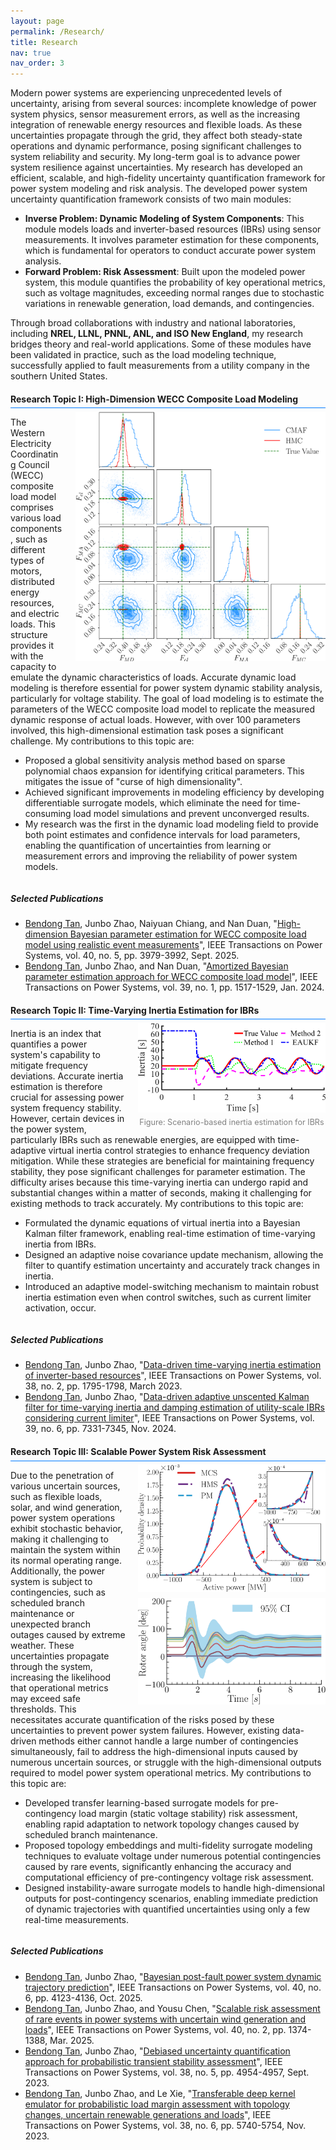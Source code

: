 ```yaml
---
layout: page
permalink: /Research/
title: Research
nav: true
nav_order: 3
---
```


<style>
/* -------------------- Highlight author's name -------------------- */
    .section-title {
    padding-bottom: 0.4em; /* Reduce space between title text and underline */
    border-bottom: 3px solid #007BFF; /* Blue thick underline */
    margin-bottom: 0.4em; /* Reduce space between underline and content */
    display: block; 
}
.author-highlight {
    font-weight: normal; /* Remove bold */
    text-decoration: underline; /* Underline the name */
}
/* -------------------- Blue line under h4 -------------------- */
h4 {
    border-bottom: 1.5px solid #007BFF; /* Blue thick underline */
    padding-bottom: 0.4em; /* Reduce space between title text and underline */
    margin-bottom: 0.4em; /* Reduce space between underline and content */
    width: 100%; 
    display: block; 
}

</style>

<div>
    <p>Modern power systems are experiencing unprecedented levels of uncertainty, arising from several sources: incomplete knowledge of power system physics, sensor measurement errors, as well as the increasing integration of renewable energy resources and flexible loads. As these uncertainties propagate through the grid, they affect both steady-state operations and dynamic performance, posing significant challenges to system reliability and security. My long-term goal is to advance power system resilience against uncertainties. My research has developed an efficient, scalable, and high-fidelity uncertainty quantification framework for power system modeling and risk analysis. The developed power system uncertainty quantification framework consists of two main modules: 
<ul>
    <li><b>Inverse Problem: Dynamic Modeling of System Components</b>: This module models loads and inverter-based resources (IBRs) using sensor measurements. It involves parameter estimation for these components, which is fundamental for operators to conduct accurate power system analysis.</li>
    <li><b>Forward Problem:  Risk Assessment</b>: Built upon the modeled power system, this module quantifies the probability of key operational metrics, such as voltage magnitudes, exceeding normal ranges due to stochastic variations in renewable generation, load demands, and contingencies.</li>
 </ul>
Through broad collaborations with industry and national laboratories, including <b>NREL, LLNL, PNNL, ANL, and ISO New England</b>, my research bridges theory and real-world applications. Some of these modules have been validated in practice, such as the load modeling technique, successfully applied to fault measurements from a utility company in the southern United States.</p>
<ul> </ul>
    
 <h4>Research Topic I: High-Dimension WECC Composite Load Modeling</h4>

<!-- Float image on the right -->
<div style="float: right; margin-left: 20px; text-align: center;">
  <!-- Image -->
  <img src="/assets/img/corner_comparison_noise.png" alt="Figure: Dynamic load modeling" width="400">
  <!-- Caption under the image -->
  <div style="font-size: 0.9em; color: gray; margin-top: 5px;">
  </div>
</div>

<!-- Text content (will automatically wrap below the image if too long) -->
<p>
  The Western Electricity Coordinating Council (WECC) composite load model comprises various load components, such as different types of motors, distributed energy resources, and electric loads. This structure provides it with the capacity to emulate the dynamic characteristics of loads. Accurate dynamic load modeling is therefore essential for power system dynamic stability analysis, particularly for voltage stability. The goal of load modeling is to estimate the parameters of the WECC composite load model to replicate the measured dynamic response of actual loads. However, with over 100 parameters involved, this high-dimensional estimation task poses a significant challenge. My contributions to this topic are:
</p>
<ul>
  <li>Proposed a global sensitivity analysis method based on sparse polynomial chaos expansion for identifying critical parameters. This mitigates the issue of "curse of high dimensionality".</li>
  <li>Achieved significant improvements in modeling efficiency by developing differentiable surrogate models, which eliminate the need for time-consuming load model simulations and prevent unconverged results.</li>
  <li>My research was the first in the dynamic load modeling field to provide both point estimates and confidence intervals for load parameters, enabling the quantification of uncertainties from learning or measurement errors and improving the reliability of power system models.</li>
</ul>

<!-- Clear float so that publications start below the image -->
<div style="clear: both;"></div>

<!-- Publications section -->
<h5>Selected Publications</h5>
<ul>
  <li>
    <span class="author-highlight">Bendong Tan</span>, Junbo Zhao, Naiyuan Chiang, and Nan Duan, 
    "<a href="https://ieeexplore.ieee.org/document/10892022">High-dimension Bayesian parameter estimation for WECC composite load model using realistic event measurements</a>", 
    <span class="journal-name">IEEE Transactions on Power Systems</span>, vol. 40, no. 5, pp. 3979-3992, Sept. 2025.
  </li>
  <li>
    <span class="author-highlight">Bendong Tan</span>, Junbo Zhao, and Nan Duan, 
    "<a href="https://ieeexplore.ieee.org/document/10056325">Amortized Bayesian parameter estimation approach for WECC composite load model</a>", 
    <span class="journal-name">IEEE Transactions on Power Systems</span>, vol. 39, no. 1, pp. 1517-1529, Jan. 2024.
  </li>
</ul>

<h4>Research Topic II: Time-Varying Inertia Estimation for IBRs</h4>

<!-- Float image on the right -->
<div style="float: right; margin-left: 20px; text-align: center;">
  <!-- Image -->
  <img src="/assets/img/Scenario_4_cropped.png" alt="Figure: Time-varying inertia estimation" width="300">
  <!-- Caption under the image -->
  <div style="font-size: 0.9em; color: gray; margin-top: 5px;">
    Figure: Scenario-based inertia estimation for IBRs
  </div>
</div>

<!-- Text content (will wrap below image if too long) -->
<p>
  Inertia is an index that quantifies a power system's capability to mitigate frequency deviations. Accurate inertia estimation is therefore crucial for assessing power system frequency stability. However, certain devices in the power system, particularly IBRs such as renewable energies, are equipped with time-adaptive virtual inertia control strategies to enhance frequency deviation mitigation. While these strategies are beneficial for maintaining frequency stability, they pose significant challenges for parameter estimation. The difficulty arises because this time-varying inertia can undergo rapid and substantial changes within a matter of seconds, making it challenging for existing methods to track accurately. My contributions to this topic are:
</p>
<ul>
  <li>Formulated the dynamic equations of virtual inertia into a Bayesian Kalman filter framework, enabling real-time estimation of time-varying inertia from IBRs.</li>
  <li>Designed an adaptive noise covariance update mechanism, allowing the filter to quantify estimation uncertainty and accurately track changes in inertia.</li>
  <li>Introduced an adaptive model-switching mechanism to maintain robust inertia estimation even when control switches, such as current limiter activation, occur.</li>
</ul>

<!-- Clear float so that publications start below the image -->
<div style="clear: both;"></div>

<!-- Publications section -->
<h5>Selected Publications</h5>
<ul>
  <li>
    <span class="author-highlight">Bendong Tan</span>, Junbo Zhao, 
    "<a href="https://ieeexplore.ieee.org/document/9990924">Data-driven time-varying inertia estimation of inverter-based resources</a>", 
    <span class="journal-name">IEEE Transactions on Power Systems</span>, vol. 38, no. 2, pp. 1795-1798, March 2023.
  </li>
  <li>
    <span class="author-highlight">Bendong Tan</span>, Junbo Zhao, 
    "<a href="https://ieeexplore.ieee.org/document/10477536">Data-driven adaptive unscented Kalman filter for time-varying inertia and damping estimation of utility-scale IBRs considering current limiter</a>", 
    <span class="journal-name">IEEE Transactions on Power Systems</span>, vol. 39, no. 6, pp. 7331-7345, Nov. 2024.
  </li>
</ul>


<h4>Research Topic III: Scalable Power System Risk Assessment</h4>

<!-- Float image on the right -->
<div style="float: right; margin-left: 20px; text-align: center; display: flex; flex-direction: column; gap: 10px;">
    <!-- First image -->
  <img src="/assets/img/pdf_EU1354_0.4_mixed-cropped.png" alt="Figure: Dynamic risk assessment" width="300">
  <!-- Second image -->
  <img src="/assets/img/stable_angle_all_predicted.png" alt="Figure: Static risk assessment" width="300">
  
  <!-- Caption under the images -->
  <div style="font-size: 0.9em; color: gray; margin-top: 5px;">

  </div>
</div>



<!-- Text content -->
<p>
  Due to the penetration of various uncertain sources, such as flexible loads, solar, and wind generation, power system operations exhibit stochastic behavior, making it challenging to maintain the system within its normal operating range. Additionally, the power system is subject to contingencies, such as scheduled branch maintenance or unexpected branch outages caused by extreme weather. These uncertainties propagate through the system, increasing the likelihood that operational metrics may exceed safe thresholds. This necessitates accurate quantification of the risks posed by these uncertainties to prevent power system failures. However, existing data-driven methods either cannot handle a large number of contingencies simultaneously, fail to address the high-dimensional inputs caused by numerous uncertain sources, or struggle with the high-dimensional outputs required to model power system operational metrics. My contributions to this topic are:
</p>

<ul>
  <li>Developed transfer learning-based surrogate models for pre-contingency load margin (static voltage stability) risk assessment, enabling rapid adaptation to network topology changes caused by scheduled branch maintenance.</li>
  <li>Proposed topology embeddings and multi-fidelity surrogate modeling techniques to evaluate voltage under numerous potential contingencies caused by rare events, significantly enhancing the accuracy and computational efficiency of pre-contingency voltage risk assessment.</li>
  <li>Designed instability-aware surrogate models to handle high-dimensional outputs for post-contingency scenarios, enabling immediate prediction of dynamic trajectories with quantified uncertainties using only a few real-time measurements.</li>
</ul>

<!-- Clear float so that publications start below the images -->
<div style="clear: both;"></div>

<!-- Publications section -->
<h5>Selected Publications</h5>
<ul>
  <li>
    <span class="author-highlight">Bendong Tan</span>, Junbo Zhao, 
    "<a href="https://ieeexplore.ieee.org/document/10854889">Bayesian post-fault power system dynamic trajectory prediction</a>", 
    <span class="journal-name">IEEE Transactions on Power Systems</span>, vol. 40, no. 6, pp. 4123-4136, Oct. 2025.
  </li>
  <li>
    <span class="author-highlight">Bendong Tan</span>, Junbo Zhao, and Yousu Chen, 
    "<a href="https://ieeexplore.ieee.org/document/10614750">Scalable risk assessment of rare events in power systems with uncertain wind generation and loads</a>", 
    <span class="journal-name">IEEE Transactions on Power Systems</span>, vol. 40, no. 2, pp. 1374-1388, Mar. 2025.
  </li>
  <li>
    <span class="author-highlight">Bendong Tan</span>, Junbo Zhao, 
    "<a href="https://ieeexplore.ieee.org/document/10124366">Debiased uncertainty quantification approach for probabilistic transient stability assessment</a>", 
    <span class="journal-name">IEEE Transactions on Power Systems</span>, vol. 38, no. 5, pp. 4954-4957, Sept. 2023.
  </li>
  <li>
    <span class="author-highlight">Bendong Tan</span>, Junbo Zhao, and Le Xie, 
    "<a href="https://ieeexplore.ieee.org/document/9996972">Transferable deep kernel emulator for probabilistic load margin assessment with topology changes, uncertain renewable generations and loads</a>", 
    <span class="journal-name">IEEE Transactions on Power Systems</span>, vol. 38, no. 6, pp. 5740-5754, Nov. 2023.
  </li>
</ul>




</div>
